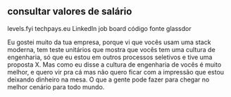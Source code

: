 

## consultar valores de salário
levels.fyi
techpays.eu
LinkedIn
job board
código fonte
glassdor

Eu gostei muito da tua empresa, porque vi que vocês usam uma stack moderna, tem teste unitários que mostra que vocês tem uma cultura de engenharia, só que eu estou em outros processos seletivos e tive uma proposta X. Mas como eu disse a cultura de engenharia de vocês é muito melhor, e quero vir pra cá mas não quero ficar com a impressão que estou deixando dinheiro na mesa. O que a gente pode fazer para chegar no melhor cenário para todo mundo.